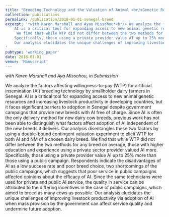 ```yaml
---
title: "Breeding Technology and the Valuation of Animal <br/>Genetic Resources in the Senegalese Dairy Sector"
collection: publications
permalink: /publication/2018-01-01-senegal-breed
excerpt: '*with Karen Marshall and Ayao Missohou*<br/> We analyze the factors affecting willingness-to-pay (WTP) for artificial insemination (AI) breeding technology by smallholder dairy farmers in Senegal.
    AI is a critical tool for expanding access to new animal genetic resources and increasing livestock productivity in developing countries, but it faces significant barriers to adoption in Senegal despite government campaigns that provide new breeds with AI free of charge.
     We find that while WTP did not differ between the two methods for any breed on average, those with higher education and experience using a private sector provider valued AI more.
    Specifically, those using a private provider value AI up to 25% more than those using a public campaign.
    Our analysis elucidates the unique challenges of improving livestock productivity via adoption of AI when mass provision by the government can affect service quality and undermine future adoption.
'
pubtype: 'working_paper'
date: 2018-01-01
venue: 'Manuscript'
---
```


*with Karen Marshall and Aya Missohou, in Submission*

  We analyze the factors affecting willingness-to-pay (WTP) for artificial insemination (AI) breeding technology by smallholder dairy farmers in Senegal.
    AI is a critical tool for expanding access to new animal genetic resources and increasing livestock productivity in developing countries, but it faces significant barriers to adoption in Senegal despite government campaigns that provide new breeds with AI free of charge.
    Since AI is often the only delivery method for new dairy cow breeds, previous work has not been able to distinguish what factors affect adoption of AI independent of the new breeds it delivers.
    Our analysis disentangles these two factors by using a double-bound contingent valuation experiment to elicit WTP for both AI and NM of a chosen dairy breed.
    We find that while WTP did not differ between the two methods for any breed on average, those with higher education and experience using a private sector provider valued AI more.
    Specifically, those using a private provider value AI up to 25% more than those using a public campaign.
    Respondents indicate the disadvantages of AI as a low success rate and poor breed choice, two shortcomings of the public campaigns, which suggests that poor service in public campaigns affected opinions about the efficacy of AI.
    Since the same technicians were used for private and public AI service, the quality in service can be attributed to the differing incentives in the case of public campaigns, which aimed to breed as many cows as possible.
    Our analysis elucidates the unique challenges of improving livestock productivity via adoption of AI when mass provision by the government can affect service quality and undermine future adoption.
